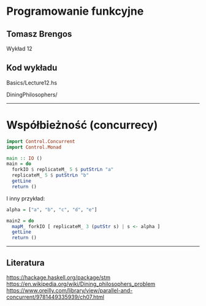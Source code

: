 # Programowanie funkcyjne

## Tomasz Brengos

Wykład 12


## Kod wykładu
Basics/Lecture12.hs

DiningPhilosophers/

---

# Współbieżność (concurrecy)
```haskell
import Control.Concurrent
import Control.Monad

main :: IO ()
main = do
  forkIO $ replicateM_ 5 $ putStrLn "a"
  replicateM_ 5 $ putStrLn "b"
  getLine
  return ()
```

I inny przykład:

```haskell
alpha = ["a", "b", "c", "d", "e"]

main2 = do
  mapM_ forkIO [ replicateM_ 3 (putStr s) | s <- alpha ]
  getLine
  return ()
```

---

## Literatura
https://hackage.haskell.org/package/stm
https://en.wikipedia.org/wiki/Dining_philosophers_problem
https://www.oreilly.com/library/view/parallel-and-concurrent/9781449335939/ch07.html
